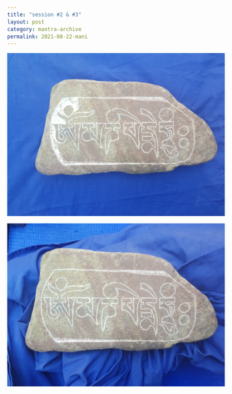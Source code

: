 ```yaml
---
title: "session #2 & #3"
layout: post
category: mantra-archive
permalink: 2021-08-22-mani
---
```


![stone6](/assets/images/mani/mani10/stone6.jpg)  


![stone5](/assets/images/mani/mani10/stone5.jpg)  
